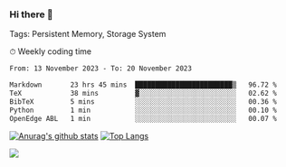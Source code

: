 ### Hi there 👋

Tags: Persistent Memory, Storage System

<!--

[![Anurag's github stats](https://github-readme-stats.vercel.app/api?username=wwyf)](https://github.com/anuraghazra/github-readme-stats)

[![Anurag's github stats](https://github-readme-stats.vercel.app/api?username=wwyf&count_private=true)](https://github.com/anuraghazra/github-readme-stats)


[![Top Langs](https://github-readme-stats.vercel.app/api/top-langs/?username=wwyf&count_private=true&&hide=jupyter%20notebook,html)](https://github.com/anuraghazra/github-readme-stats)



-->


⏱ Weekly coding time

<!--START_SECTION:waka-->

```txt
From: 13 November 2023 - To: 20 November 2023

Markdown       23 hrs 45 mins  ████████████████████████▒   96.72 %
TeX            38 mins         ▓░░░░░░░░░░░░░░░░░░░░░░░░   02.62 %
BibTeX         5 mins          ░░░░░░░░░░░░░░░░░░░░░░░░░   00.36 %
Python         1 min           ░░░░░░░░░░░░░░░░░░░░░░░░░   00.10 %
OpenEdge ABL   1 min           ░░░░░░░░░░░░░░░░░░░░░░░░░   00.07 %
```

<!--END_SECTION:waka-->



[![Anurag's github stats](https://github-readme-stats.vercel.app/api?username=wwyf&count_private=true&show_icons=true&hide_border=true)](https://github.com/anuraghazra/github-readme-stats) [![Top Langs](https://github-readme-stats.vercel.app/api/top-langs/?username=wwyf&count_private=true&hide=jupyter%20notebook,html,OpenEdge%20ABL&langs_count=10&layout=compact&hide_border=true)](https://github.com/anuraghazra/github-readme-stats)

<!--

[![willianrod's wakatime stats](https://github-readme-stats.vercel.app/api/wakatime?username=wwyf)](https://github.com/anuraghazra/github-readme-stats)


-->

![](https://hit.yhype.me/github/profile?user_id=23121291)
